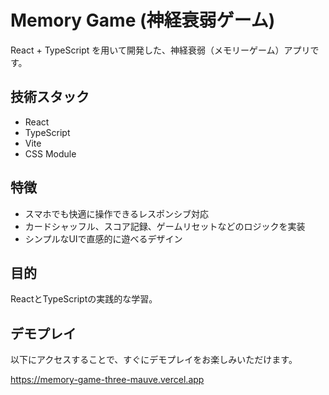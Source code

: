 # Memory Game (神経衰弱ゲーム)

React + TypeScript を用いて開発した、神経衰弱（メモリーゲーム）アプリです。

## 技術スタック
- React
- TypeScript
- Vite
- CSS Module

## 特徴
- スマホでも快適に操作できるレスポンシブ対応
- カードシャッフル、スコア記録、ゲームリセットなどのロジックを実装
- シンプルなUIで直感的に遊べるデザイン

## 目的
ReactとTypeScriptの実践的な学習。

## デモプレイ
以下にアクセスすることで、すぐにデモプレイをお楽しみいただけます。

https://memory-game-three-mauve.vercel.app
